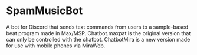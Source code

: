# SpamMusicBot
A bot for Discord that sends text commands from users to a sample-based beat program made in Max/MSP. Chatbot.maxpat is the original version that can only be controlled with the chatbot. ChatbotMira is a new version made for use with mobile phones via MiraWeb.

